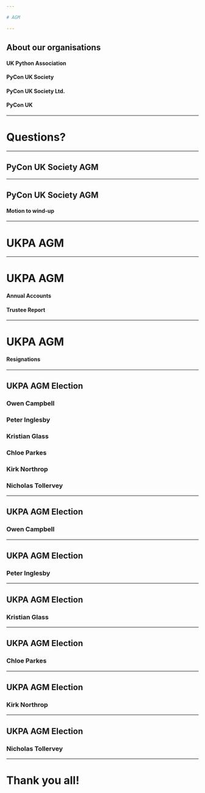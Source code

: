 ```yaml
---

# AGM

---
```


## About our organisations

#### UK Python Association
#### PyCon UK Society
#### PyCon UK Society Ltd.
#### PyCon UK

---

# Questions?

---

## PyCon UK Society AGM

---

## PyCon UK Society AGM

#### Motion to wind-up

---

# UKPA AGM

---

# UKPA AGM

#### Annual Accounts
#### Trustee Report

---

# UKPA AGM

#### Resignations

---

## UKPA AGM Election

### Owen Campbell
### Peter Inglesby
### Kristian Glass
### Chloe Parkes
### Kirk Northrop
### Nicholas Tollervey

---

## UKPA AGM Election

### Owen Campbell

---

## UKPA AGM Election

### Peter Inglesby

---

## UKPA AGM Election

### Kristian Glass

---

## UKPA AGM Election

### Chloe Parkes

---

## UKPA AGM Election

### Kirk Northrop

---

## UKPA AGM Election

### Nicholas Tollervey

---

# Thank you all!
